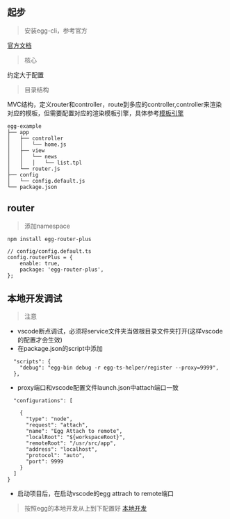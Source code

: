 
## 起步

> 安装egg-cli，参考官方

[官方文档](https://eggjs.org/zh-cn/intro/quickstart.html)

> 核心

约定大于配置

> 目录结构

MVC结构，定义router和controller，route到多应的controller,controller来渲染对应的模板，但需要配置对应的渲染模板引擎，具体参考[模板引擎](https://eggjs.org/zh-cn/intro/quickstart.html#%E6%A8%A1%E6%9D%BF%E6%B8%B2%E6%9F%93)

```
egg-example
├── app
│   ├── controller
│   │   └── home.js
│   ├── view
│   │   └── news
│   │   │   └── list.tpl
│   └── router.js
├── config
│   └── config.default.js
└── package.json
```


## router
> 添加namespace


```
npm install egg-router-plus

// config/config.default.ts
config.routerPlus = {
    enable: true,
    package: 'egg-router-plus',
};
```

## 本地开发调试

> 注意

* vscode断点调试，必须将service文件夹当做根目录文件夹打开(这样vscode的配置才会生效)
* 在package.json的script中添加

```
  "scripts": {
    "debug": "egg-bin debug -r egg-ts-helper/register --proxy=9999",
  },
```

* proxy端口和vscode配置文件launch.json中attach端口一致

```
  "configurations": [
  
    {
      "type": "node",
      "request": "attach",
      "name": "Egg Attach to remote",
      "localRoot": "${workspaceRoot}",
      "remoteRoot": "/usr/src/app",
      "address": "localhost",
      "protocol": "auto",
      "port": 9999
    }
  ]
}
```

* 启动项目后，在启动vscode的egg attrach to remote端口

> 按照egg的本地开发从上到下配置好 [本地开发](https://eggjs.org/zh-cn/core/development.html)


